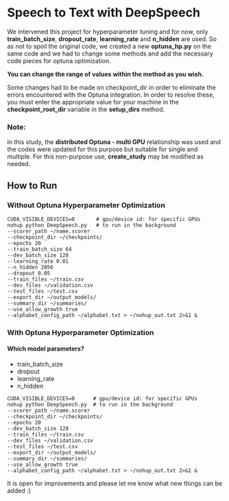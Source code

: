 # Speech to Text with DeepSpeech

We intervened this project for hyperparameter tuning and for now, only <b>train_batch_size</b>, <b>dropout_rate</b>, <b>learning_rate</b> and <b>n_hidden</b> are used. So as not to spoil the original code, we created a new <b>optuna_hp.py</b> on the same code and we had to change some methods and add the necessary code pieces for optuna optimization.

<b>You can change the range of values within the method as you wish.</b>

Some changes had to be made on checkpoint_dir in order to eliminate the errors encountered with the Optuna integration. In order to resolve these, you must enter the appropriate value for your machine in the <b>checkpoint_root_dir</b> variable in the <b>setup_dirs</b> method.

<h3> <b>Note:</b> </h3> In this study, the <b>distributed Optuna - multi GPU</b> relationship was used and the codes were updated for this purpose but suitable for single and multiple. For this non-purpose use, <b>create_study</b> may be modified as needed.

## How to Run

### Without Optuna Hyperparameter Optimization
```
CUDA_VISIBLE_DEVICES=0       # gpu/device id: for specific GPUs
nohup python DeepSpeech.py   # to run in the background
--scorer_path ~/name.scorer
--checkpoint_dir ~/checkpoints/
--epochs 20     
--train_batch_size 64   
--dev_batch_size 128   
--learning_rate 0.01   
--n_hidden 2056 
--dropout 0.05
--train_files ~/train.csv 
--dev_files ~/validation.csv
--test_files ~/test.csv
--export_dir ~/output_models/
--summary_dir ~/summaries/ 
--use_allow_growth true
--alphabet_config_path ~/alphabet.txt > ~/nohup_out.txt 2>&1 &
```

### With Optuna Hyperparameter Optimization
#### Which model parameters?
- train_batch_size
- dropout
- learning_rate
- n_hidden
```
CUDA_VISIBLE_DEVICES=0      # gpu/device id: for specific GPUs
nohup python DeepSpeech.py  # to run in the background
--scorer_path ~/name.scorer
--checkpoint_dir ~/checkpoints/
--epochs 20  
--dev_batch_size 128
--train_files ~/train.csv 
--dev_files ~/validation.csv
--test_files ~/test.csv
--export_dir ~/output_models/
--summary_dir ~/summaries/ 
--use_allow_growth true
--alphabet_config_path ~/alphabet.txt > ~/nohup_out.txt 2>&1 &
```

It is open for improvements and please let me know what new things can be added :)
